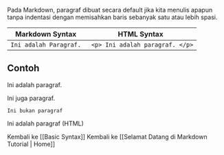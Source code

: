 Pada Markdown, paragraf dibuat secara default jika kita menulis apapun tanpa indentasi dengan memisahkan baris sebanyak satu atau lebih spasi. 

| Markdown Syntax | HTML Syntax |
| --- | --- |
| ``` Ini adalah Paragraf. ```  | ``` <p> Ini adalah paragraf. </p>``` |

## Contoh 

Ini adalah paragraf.

Ini juga paragraf.

	Ini bukan paragraf

<p>Ini adalah paragraf (HTML)</p>



Kembali ke [[Basic Syntax]]
Kembali ke [[Selamat Datang di  Markdown Tutorial | Home]]

